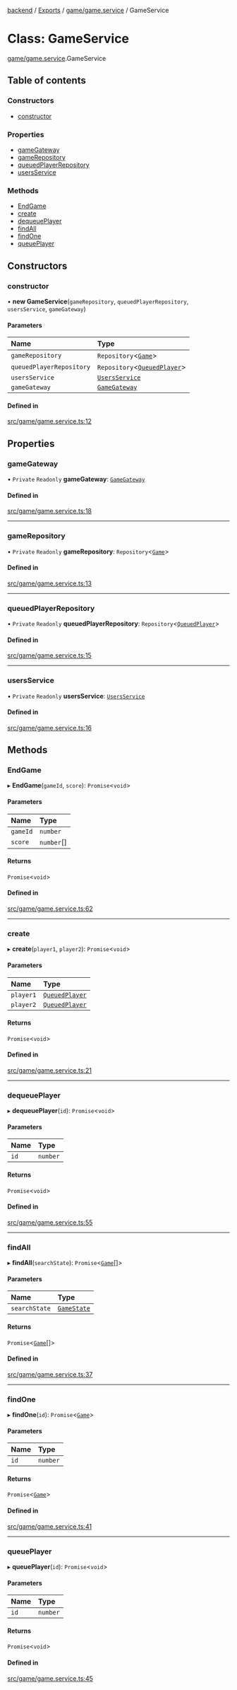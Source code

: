 [backend](../README.md) / [Exports](../modules.md) / [game/game.service](../modules/game_game_service.md) / GameService

# Class: GameService

[game/game.service](../modules/game_game_service.md).GameService

## Table of contents

### Constructors

- [constructor](game_game_service.GameService.md#constructor)

### Properties

- [gameGateway](game_game_service.GameService.md#gamegateway)
- [gameRepository](game_game_service.GameService.md#gamerepository)
- [queuedPlayerRepository](game_game_service.GameService.md#queuedplayerrepository)
- [usersService](game_game_service.GameService.md#usersservice)

### Methods

- [EndGame](game_game_service.GameService.md#endgame)
- [create](game_game_service.GameService.md#create)
- [dequeuePlayer](game_game_service.GameService.md#dequeueplayer)
- [findAll](game_game_service.GameService.md#findall)
- [findOne](game_game_service.GameService.md#findone)
- [queuePlayer](game_game_service.GameService.md#queueplayer)

## Constructors

### constructor

• **new GameService**(`gameRepository`, `queuedPlayerRepository`, `usersService`, `gameGateway`)

#### Parameters

| Name | Type |
| :------ | :------ |
| `gameRepository` | `Repository`<[`Game`](game_entities_game_entity.Game.md)\> |
| `queuedPlayerRepository` | `Repository`<[`QueuedPlayer`](game_entities_queuedplayer_entity.QueuedPlayer.md)\> |
| `usersService` | [`UsersService`](users_users_service.UsersService.md) |
| `gameGateway` | [`GameGateway`](game_game_gateway.GameGateway.md) |

#### Defined in

[src/game/game.service.ts:12](https://github.com/GQDeltex/ft_transcendence/blob/main/backend/src/game/game.service.ts#L12)

## Properties

### gameGateway

• `Private` `Readonly` **gameGateway**: [`GameGateway`](game_game_gateway.GameGateway.md)

#### Defined in

[src/game/game.service.ts:18](https://github.com/GQDeltex/ft_transcendence/blob/main/backend/src/game/game.service.ts#L18)

___

### gameRepository

• `Private` `Readonly` **gameRepository**: `Repository`<[`Game`](game_entities_game_entity.Game.md)\>

#### Defined in

[src/game/game.service.ts:13](https://github.com/GQDeltex/ft_transcendence/blob/main/backend/src/game/game.service.ts#L13)

___

### queuedPlayerRepository

• `Private` `Readonly` **queuedPlayerRepository**: `Repository`<[`QueuedPlayer`](game_entities_queuedplayer_entity.QueuedPlayer.md)\>

#### Defined in

[src/game/game.service.ts:15](https://github.com/GQDeltex/ft_transcendence/blob/main/backend/src/game/game.service.ts#L15)

___

### usersService

• `Private` `Readonly` **usersService**: [`UsersService`](users_users_service.UsersService.md)

#### Defined in

[src/game/game.service.ts:16](https://github.com/GQDeltex/ft_transcendence/blob/main/backend/src/game/game.service.ts#L16)

## Methods

### EndGame

▸ **EndGame**(`gameId`, `score`): `Promise`<`void`\>

#### Parameters

| Name | Type |
| :------ | :------ |
| `gameId` | `number` |
| `score` | `number`[] |

#### Returns

`Promise`<`void`\>

#### Defined in

[src/game/game.service.ts:62](https://github.com/GQDeltex/ft_transcendence/blob/main/backend/src/game/game.service.ts#L62)

___

### create

▸ **create**(`player1`, `player2`): `Promise`<`void`\>

#### Parameters

| Name | Type |
| :------ | :------ |
| `player1` | [`QueuedPlayer`](game_entities_queuedplayer_entity.QueuedPlayer.md) |
| `player2` | [`QueuedPlayer`](game_entities_queuedplayer_entity.QueuedPlayer.md) |

#### Returns

`Promise`<`void`\>

#### Defined in

[src/game/game.service.ts:21](https://github.com/GQDeltex/ft_transcendence/blob/main/backend/src/game/game.service.ts#L21)

___

### dequeuePlayer

▸ **dequeuePlayer**(`id`): `Promise`<`void`\>

#### Parameters

| Name | Type |
| :------ | :------ |
| `id` | `number` |

#### Returns

`Promise`<`void`\>

#### Defined in

[src/game/game.service.ts:55](https://github.com/GQDeltex/ft_transcendence/blob/main/backend/src/game/game.service.ts#L55)

___

### findAll

▸ **findAll**(`searchState`): `Promise`<[`Game`](game_entities_game_entity.Game.md)[]\>

#### Parameters

| Name | Type |
| :------ | :------ |
| `searchState` | [`GameState`](../enums/game_entities_game_entity.GameState.md) |

#### Returns

`Promise`<[`Game`](game_entities_game_entity.Game.md)[]\>

#### Defined in

[src/game/game.service.ts:37](https://github.com/GQDeltex/ft_transcendence/blob/main/backend/src/game/game.service.ts#L37)

___

### findOne

▸ **findOne**(`id`): `Promise`<[`Game`](game_entities_game_entity.Game.md)\>

#### Parameters

| Name | Type |
| :------ | :------ |
| `id` | `number` |

#### Returns

`Promise`<[`Game`](game_entities_game_entity.Game.md)\>

#### Defined in

[src/game/game.service.ts:41](https://github.com/GQDeltex/ft_transcendence/blob/main/backend/src/game/game.service.ts#L41)

___

### queuePlayer

▸ **queuePlayer**(`id`): `Promise`<`void`\>

#### Parameters

| Name | Type |
| :------ | :------ |
| `id` | `number` |

#### Returns

`Promise`<`void`\>

#### Defined in

[src/game/game.service.ts:45](https://github.com/GQDeltex/ft_transcendence/blob/main/backend/src/game/game.service.ts#L45)
